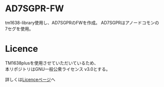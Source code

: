 # AD7SGPR-FW
tm1638-library使用し、AD7SGPRのFWを作成。
AD7SGPRはアノードコモンの7セグを使用。

# Licence

TM1638plusを使用させていただいているため、  
本リポジトリはGNU一般公衆ライセンス v3.0とする。

詳しくは[Licenceページ](https://github.com/bit-trade-one/AD7SGPR-FW/blob/main/LICENSE)へ
